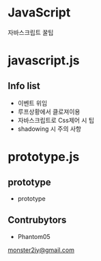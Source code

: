 
JavaScript
==========
자바스크립트 꿀팁
# javascript.js
## Info list
+ 이벤트 위임
+ 루프상황에서 클로져이용
+ 자바스크립트로 Css제어 시 팁
+ shadowing 시 주의 사항

# prototype.js
## prototype
+ prototype
## Contrubytors

+ Phantom05

<monster2jy@gmail.com>